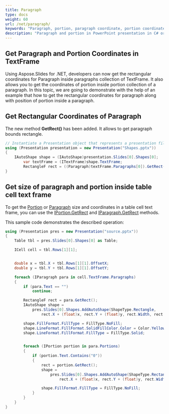 ```yaml
---
title: Paragraph
type: docs
weight: 60
url: /net/paragraph/
keywords: "Paragraph, portion, paragraph coordinate, portion coordinate, PowerPoint presentation, C#, Csharp, Aspose.Slides for .NET"
description: "Paragraph and portion in PowerPoint presentation in C# or .NET"
---
```


## **Get Paragraph and Portion Coordinates in TextFrame**
Using Aspose.Slides for .NET, developers can now get the rectangular coordinates for Paragraph inside paragraphs collection of TextFrame. It also allows you to get the coordinates of portion inside portion collection of a paragraph. In this topic, we are going to demonstrate with the help of an example that how to get the rectangular coordinates for paragraph along with position of portion inside a paragraph.

## **Get Rectangular Coordinates of Paragraph**
The new method **GetRect()** has been added. It allows to get paragraph bounds rectangle.

```c#
// Instantiate a Presentation object that represents a presentation file
using (Presentation presentation = new Presentation("Shapes.pptx"))
{
    IAutoShape shape = (IAutoShape)presentation.Slides[0].Shapes[0];
        var textFrame = (ITextFrame)shape.TextFrame;
        RectangleF rect = ((Paragraph)textFrame.Paragraphs[0]).GetRect();
}
```

## **Get size of paragraph and portion inside table cell text frame** ##

To get the [Portion](https://apireference.aspose.com/slides/net/aspose.slides/portion) or [Paragraph](https://apireference.aspose.com/slides/net/aspose.slides/paragraph) size and coordinates in a table cell text frame, you can use the [IPortion.GetRect](https://apireference.aspose.com/slides/net/aspose.slides/iportion/methods/getrect) and [IParagraph.GetRect](https://apireference.aspose.com/slides/net/aspose.slides/iparagraph/methods/getrect) methods.

This sample code demonstrates the described operation:

```csharp
using (Presentation pres = new Presentation("source.pptx"))
{
    Table tbl = pres.Slides[0].Shapes[0] as Table;

    ICell cell = tbl.Rows[1][1];


    double x = tbl.X + tbl.Rows[1][1].OffsetX;
    double y = tbl.Y + tbl.Rows[1][1].OffsetY;

    foreach (IParagraph para in cell.TextFrame.Paragraphs)
    {
        if (para.Text == "")
            continue;

        RectangleF rect = para.GetRect();
        IAutoShape shape =
            pres.Slides[0].Shapes.AddAutoShape(ShapeType.Rectangle,
                rect.X + (float)x, rect.Y + (float)y, rect.Width, rect.Height);

        shape.FillFormat.FillType = FillType.NoFill;
        shape.LineFormat.FillFormat.SolidFillColor.Color = Color.Yellow;
        shape.LineFormat.FillFormat.FillType = FillType.Solid;


        foreach (IPortion portion in para.Portions)
        {
            if (portion.Text.Contains("0"))
            {
                rect = portion.GetRect();
                shape =
                    pres.Slides[0].Shapes.AddAutoShape(ShapeType.Rectangle,
                        rect.X + (float)x, rect.Y + (float)y, rect.Width, rect.Height);

                shape.FillFormat.FillType = FillType.NoFill;
            }
        }
    }
}
```